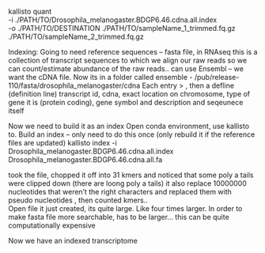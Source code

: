 kallisto quant \
-i ./PATH/TO/Drosophila_melanogaster.BDGP6.46.cdna.all.index \
-o ./PATH/TO/DESTINATION 
./PATH/TO/sampleName_1_trimmed.fq.gz 
./PATH/TO/sampleName_2_trimmed.fq.gz

Indexing: 
Going to need reference sequences – fasta file, in RNAseq this is a collection of transcript sequences to which we align our raw reads so we can count/estimate abundance of the raw reads.. can use Ensembl – we want the cDNA file. Now its in a folder called ensemble -
/pub/release-110/fasta/drosophila_melanogaster/cdna
Each entry > , then a defline (definition line) transcript id, cdna, exact location on chromosome, type of gene it is (protein coding), gene symbol and description and seqeunece itself 

Now we need to build it as an index
Open conda environment, use kallisto to. Build an index – only need to do this once (only rebuild it if the reference files are updated) 
kallisto index -i Drosophila_melanogaster.BDGP6.46.cdna.all.index Drosophila_melanogaster.BDGP6.46.cdna.all.fa

took the file, chopped it off into 31 kmers and noticed that some poly a tails were clipped down (there are loong poly a tails) it also replace 10000000 nucleotides that weren’t the right characters and replaced them with pseudo nucleotides , then counted kmers..
\
Open file it just created, its quite large. Like four times larger. In order to make fasta file more searchable, has to be larger… this can be quite computationally expensive

Now we have an indexed transcriptome 
